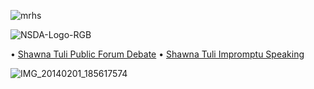 ![mrhs](https://user-images.githubusercontent.com/19508013/192880995-6070b9e4-e6b9-4ce5-bfca-1e79716f22f0.jpeg)

![NSDA-Logo-RGB](https://user-images.githubusercontent.com/19508013/165650961-140f154e-2ec1-417f-be95-2edc135a434a.png)

• [Shawna Tuli Public Forum Debate](https://www.speechwire.com/tfl13.pdf)
• [Shawna Tuli Impromptu Speaking](https://www.speechwire.com/tfl14.pdf)

![IMG_20140201_185617574](https://user-images.githubusercontent.com/19508013/163060728-6c0d7161-81f4-457a-b41c-93187cd1fa9f.jpeg)
